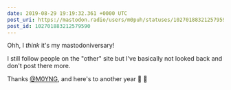 ```yaml
---
date: 2019-08-29 19:19:32.361 +0000 UTC
post_uri: https://mastodon.radio/users/m0puh/statuses/102701883212579590
post_id: 102701883212579590
---
```

Ohh, I *think* it's my mastodoniversary!

I still follow people on the "other" site but I've basically not looked back and don't post there more.

Thanks [@M0YNG](https://mastodon.radio/@M0YNG), and here's to another year 🥂 🍰


